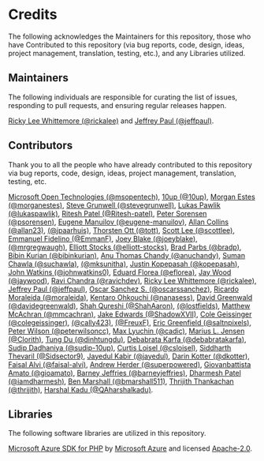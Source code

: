 # Credits

The following acknowledges the Maintainers for this repository, those who have Contributed to this repository (via bug reports, code, design, ideas, project management, translation, testing, etc.), and any Libraries utilized.

## Maintainers

The following individuals are responsible for curating the list of issues, responding to pull requests, and ensuring regular releases happen.

[Ricky Lee Whittemore (@rickalee)](https://github.com/rickalee) and [Jeffrey Paul (@jeffpaul)](https://github.com/jeffpaul).

## Contributors

Thank you to all the people who have already contributed to this repository via bug reports, code, design, ideas, project management, translation, testing, etc.

[Microsoft Open Technologies (@msopentech)](https://github.com/msopentech), [10up (@10up)](https://github.com/10up), [Morgan Estes (@morganestes)](https://github.com/morganestes), [Steve Grunwell (@stevegrunwell)](https://github.com/stevegrunwell), [Lukas Pawlik (@lukaspawlik)](https://github.com/lukaspawlik), [Ritesh Patel (@Ritesh-patel)](https://github.com/Ritesh-patel), [Peter Sorensen (@psorensen)](https://github.com/psorensen), [Eugene Manuilov (@eugene-manuilov)](https://github.com/eugene-manuilov), [Allan Collins (@allan23)](https://github.com/allan23), [(@jpaarhuis)](https://github.com/jpaarhuis), [Thorsten Ott (@tott)](https://github.com/tott), [Scott Lee (@scottlee)](https://github.com/scottlee), [Emmanuel Fidelino (@EmmanF)](https://github.com/EmmanF), [Joey Blake (@joeyblake)](https://github.com/joeyblake), [(@mrgregwaugh)](https://github.com/mrgregwaugh), [Elliott Stocks (@elliott-stocks)](https://github.com/elliott-stocks), [Brad Parbs (@bradp)](https://github.com/bradp), [Bibin Kurian (@bibinkurian)](https://github.com/bibinkurian), [Anu Thomas Chandy (@anuchandy)](https://github.com/anuchandy), [Suman Chawla (@suchawla)](https://github.com/suchawla), [(@mksunitha)](https://profiles.wordpress.org/mksunitha/), [Justin Kopepasah (@kopepasah)](https://github.com/kopepasah), [John Watkins (@johnwatkins0)](https://github.com/johnwatkins0), [Eduard Florea (@eflorea)](https://github.com/eflorea), [Jay Wood (@jaywood)](https://github.com/jaywood), [Ravi Chandra (@ravichdev)](https://github.com/ravichdev), [Ricky Lee Whittemore (@rickalee)](https://github.com/rickalee), [Jeffrey Paul (@jeffpaul)](https://github.com/jeffpaul), [Oscar Sanchez S. (@oscarssanchez)](https://github.com/oscarssanchez), [Ricardo Moraleida (@moraleida)](https://github.com/moraleida), [Kentaro Ohkouchi (@nanasess)](https://github.com/nanasess), [David Greenwald (@davidegreenwald)](https://github.com/davidegreenwald), [Shah Qureshi (@ShahAaron)](https://github.com/ShahAaron), [(@lostfields)](https://github.com/lostfields), [Matthew McAchran (@mmcachran)](https://github.com/mmcachran), [Jake Edwards (@ShadowXVII)](https://github.com/ShadowXVII), [Cole Geissinger (@colegeissinger)](https://github.com/colegeissinger), [(@cally423)](https://github.com/cally423), [(@FreuxF)](https://github.com/FreuxF), [Eric Greenfield (@saltnpixels)](https://github.com/saltnpixels), [Peter Wilson (@peterwilsoncc)](https://github.com/peterwilsoncc), [Max Lyuchin (@cadic)](https://github.com/cadic), [Marius L. Jensen (@Clorith)](https://github.com/Clorith), [Tung Du (@dinhtungdu)](https://github.com/dinhtungdu), [Debabrata Karfa (@debabratakarfa)](https://github.com/debabratakarfa), [Sudip Dadhaniya (@sudip-10up)](https://github.com/sudip-10up), [Curtis Loisel (@csloisel)](https://github.com/csloisel), [Siddharth Thevaril (@Sidsector9)](https://github.com/Sidsector9), [Jayedul Kabir (@jayedul)](https://github.com/jayedul), [Darin Kotter (@dkotter)](https://github.com/dkotter), [Faisal Alvi (@faisal-alvi)](https://github.com/faisal-alvi), [Andrew Herder (@superpowered)](https://github.com/superpowered), [Giovanbattista Amato (@gioamato)](https://github.com/gioamato), [Barney Jeffries (@barneyjeffries)](https://github.com/barneyjeffries), [Dharmesh Patel (@iamdharmesh)](https://github.com/iamdharmesh), [Ben Marshall (@bmarshall511)](https://github.com/bmarshall511), [Thrijith Thankachan (@thrijith)](https://github.com/thrijith), [Harshal Kadu (@QAharshalkadu)](https://github.com/QAharshalkadu).

## Libraries

The following software libraries are utilized in this repository.

[Microsoft Azure SDK for PHP](https://github.com/Azure/azure-sdk-for-php) by [Microsoft Azure](https://github.com/Azure) and licensed [Apache-2.0](https://github.com/Azure/azure-sdk-for-php/blob/master/LICENSE.txt).
